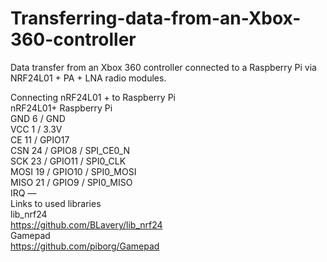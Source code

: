 # Transferring-data-from-an-Xbox-360-controller
Data transfer from an Xbox 360 controller connected to a Raspberry Pi via NRF24L01 + PA + LNA radio modules.

Connecting nRF24L01 + to Raspberry Pi<br/>
nRF24L01+	Raspberry Pi<br/>
GND	6 / GND<br/>
VCC	1 / 3.3V<br/>
CE	11 / GPIO17<br/>
CSN	24 / GPIO8 / SPI_CE0_N<br/>
SCK	23 / GPIO11 / SPI0_CLK<br/>
MOSI	19 / GPIO10 / SPI0_MOSI<br/>
MISO	21 / GPIO9 / SPI0_MISO<br/>
IRQ	—<br/>
Links to used libraries<br/>
lib_nrf24<br/>
https://github.com/BLavery/lib_nrf24<br/>
Gamepad<br/>
https://github.com/piborg/Gamepad<br/>

